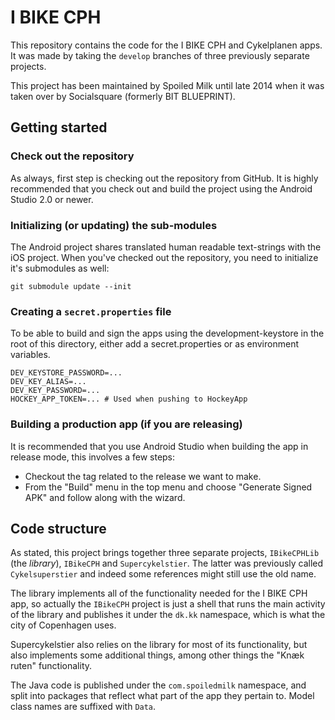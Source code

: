 # I BIKE CPH
This repository contains the code for the I BIKE CPH and Cykelplanen
apps. It was made by taking the `develop` branches of three previously
separate projects.

This project has been maintained by Spoiled Milk until late 2014 when
it was taken over by Socialsquare (formerly BIT BLUEPRINT).

## Getting started

### Check out the repository

As always, first step is checking out the repository from GitHub. It is
highly recommended that you check out and build the project using the
Android Studio 2.0 or newer.

### Initializing (or updating) the sub-modules

The Android project shares translated human readable text-strings with
the iOS project. When you've checked out the repository, you need to
initialize it's submodules as well:

    git submodule update --init

### Creating a `secret.properties` file

To be able to build and sign the apps using the development-keystore in
the root of this directory, either add a secret.properties or as
environment variables.

    DEV_KEYSTORE_PASSWORD=...
    DEV_KEY_ALIAS=...
    DEV_KEY_PASSWORD=...
    HOCKEY_APP_TOKEN=... # Used when pushing to HockeyApp

### Building a production app (if you are releasing)

It is recommended that you use Android Studio when building the app in
release mode, this involves a few steps:

- Checkout the tag related to the release we want to make.
- From the "Build" menu in the top menu and choose "Generate Signed APK"
  and follow along with the wizard.

## Code structure

As stated, this project brings together three separate projects,
`IBikeCPHLib` (the *library*), `IBikeCPH` and `Supercykelstier`.
The latter was previously called `Cykelsuperstier` and indeed some
references might still use the old name.

The library implements all of the functionality needed for the
I BIKE CPH app, so actually the `IBikeCPH` project is just a shell that
runs the main activity of the library and publishes it under the `dk.kk`
namespace, which is what the city of Copenhagen uses.

Supercykelstier also relies on the library for most of its
functionality, but also implements some additional things, among other
things the "Knæk ruten" functionality.

The Java code is published under the `com.spoiledmilk` namespace, and
split into packages that reflect what part of the app they pertain to.
Model class names are suffixed with  `Data`.
